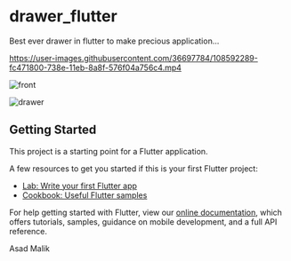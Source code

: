 # drawer_flutter

Best ever drawer in flutter to make precious application...

https://user-images.githubusercontent.com/36697784/108592289-fc471800-738e-11eb-8a8f-576f04a756c4.mp4

![front](https://user-images.githubusercontent.com/36697784/108592346-4203e080-738f-11eb-91be-8ced81cca913.jpg)

![drawer](https://user-images.githubusercontent.com/36697784/108592359-51832980-738f-11eb-933b-84ee9b8f52ca.jpg)


## Getting Started

This project is a starting point for a Flutter application.

A few resources to get you started if this is your first Flutter project:

- [Lab: Write your first Flutter app](https://flutter.dev/docs/get-started/codelab)
- [Cookbook: Useful Flutter samples](https://flutter.dev/docs/cookbook)

For help getting started with Flutter, view our
[online documentation](https://flutter.dev/docs), which offers tutorials,
samples, guidance on mobile development, and a full API reference.

Asad Malik
